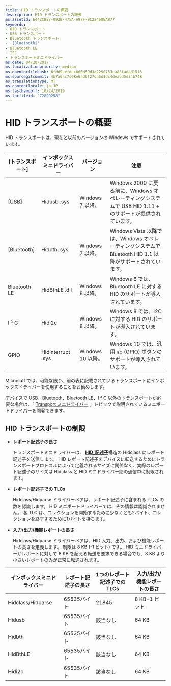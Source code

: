 ```yaml
---
title: HID トランスポートの概要
description: HID トランスポートの概要
ms.assetid: E442CB87-992B-475A-A97F-9C22468BA877
keywords:
- HID トランスポート
- USB トランスポート
- Bluetooth トランスポート
- '[Bluetooth]'
- Bluetooth LE
- I2C
- トランスポートミニドライバー
ms.date: 04/20/2017
ms.localizationpriority: medium
ms.openlocfilehash: 6fdd9eefdec860d59d3d2290753ca88fadad15f3
ms.sourcegitcommit: 4b7a6ac7c68e6ad6f27da5d1dc4deabd5d34b748
ms.translationtype: MT
ms.contentlocale: ja-JP
ms.lasthandoff: 10/24/2019
ms.locfileid: "72829258"
---
```

# <a name="hid-transport-overview"></a>HID トランスポートの概要


HID トランスポートは、現在と以前のバージョンの Windows でサポートされています。

| [トランスポート]    | インボックスミニドライバー | バージョン               |  注意 |
| ------------ | ----------------- | --------------------- | ---------- | 
| [USB]          | Hidusb .sys        | Windows 7 以降。  | Windows 2000 に戻る前に、Windows オペレーティングシステムで USB HID 1.11 + のサポートが提供されています。       |
| [Bluetooth]    | Hidbth. sys        | Windows 7 以降。  | Windows Vista 以降では、Windows オペレーティングシステムで Bluetooth HID 1.1 以降がサポートされています。 |
| Bluetooth LE | HidBthLE .dll      | Windows 8 以降。  | Windows 8 では、Bluetooth LE に対する HID のサポートが導入されています。                                               |
| I ² C          | Hidi2c        | Windows 8 以降。  | Windows 8 では、I2C に対する HID のサポートが導入されています。                                                        |
| GPIO         | Hidinterrupt .sys  | Windows 10 以降。 | Windows 10 では、汎用 i/o (GPIO) ボタンのサポートが導入されています。                         |

 

Microsoft では、可能な限り、前の表に記載されているトランスポートにインボックスドライバーを使用することをお勧めします。

デバイスで USB、Bluetooth、Bluetooth LE、I ² C 以外のトランスポートが必要な場合は、「 [Transport ミニドライバー](transport-minidrivers.md) 」トピックで説明されているミニポートドライバーを開発できます。

## <a name="hid-transport-limits"></a>HID トランスポートの制限


-   **レポート記述子の長さ**

    トランスポートミニドライバーは、 [**HID\_記述子**](https://docs.microsoft.com/windows-hardware/drivers/ddi/hidport/ns-hidport-_hid_descriptor)構造の Hidclass にレポート記述子を送信します。 HID レポート記述子をデバイスに転送するためにトランスポートプロトコルによって定義されるサイズに関係なく、実際のレポート記述子のサイズは Hidclass と HID ミニドライバー間の通信中に制限されます。

-   **レポート記述子での TLCs**

    Hidclass/Hidparse ドライバーペアは、レポート記述子に含まれる TLCs の数を認識します。 HID ミニポートドライバーでは、その情報は認識されません。 各 TLC は、コレクションを開始するために少なくとも2バイト、コレクションを終了するために1バイトを持ちます。

-   **入力/出力/機能レポートの長さ**

    Hidclass/Hidparse ドライバーペアは、HID 入力、出力、および機能レポートの長さを定義します。 制限は 8 KB (-1 ビット) です。 HID ミニドライバーがレポートに対して 8 KB を超える転送を要求できる場合でも、8 KB より小さいレポートのみが正常に転送されます。

| インボックスミニドライバー | レポート記述子の長さ | 1つのレポート記述子での TLCs | 入力/出力/機能レポートの長さ |
| ----------------- | ------------------------ | ----------------------------- | ---------------------------------- |
| Hidclass/Hidparse | 65535バイト              | 21845                         | 8 KB-1 ビット                       |
| Hidusb            | 65535バイト              | 該当なし                           | 64 KB                              |
| Hidbth            | 65535バイト              | 該当なし                           | 64 KB                              |
| HidBthLE          | 65535バイト              | 該当なし                           | 64 KB                              |
| Hidi2c            | 65535バイト              | 該当なし                           | 64 KB                              |

 

 

 




